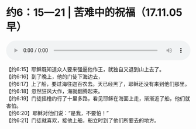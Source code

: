 # 约6：15—21 | 苦难中的祝福（17.11.05早）

<audio style="width: 100%;" preload="false" controls controlslist="nodownload"><source src="http://file.simai.life/audio/mp3/old/14665.mp3" type="audio/mpeg">Your browser does not support the audio element.</audio>


<p>【约6:15】耶稣既知道众人要来强逼他作王，就独自又退到山上去了。<br />
【约6:16】到了晚上，他的门徒下海边去，<br />
【约6:17】上了船，要过海往迦百农去。天已经黑了，耶稣还没有来到他们那里。<br />
【约6:18】忽然狂风大作，海就翻腾起来。<br />
【约6:19】门徒摇橹约行了十里多路，看见耶稣在海面上走，渐渐近了船，他们就害怕。<br />
【约6:20】耶稣对他们说：“是我，不要怕！”<br />
【约6:21】门徒就喜欢，接他上船，船立时到了他们所要去的地方。</p>